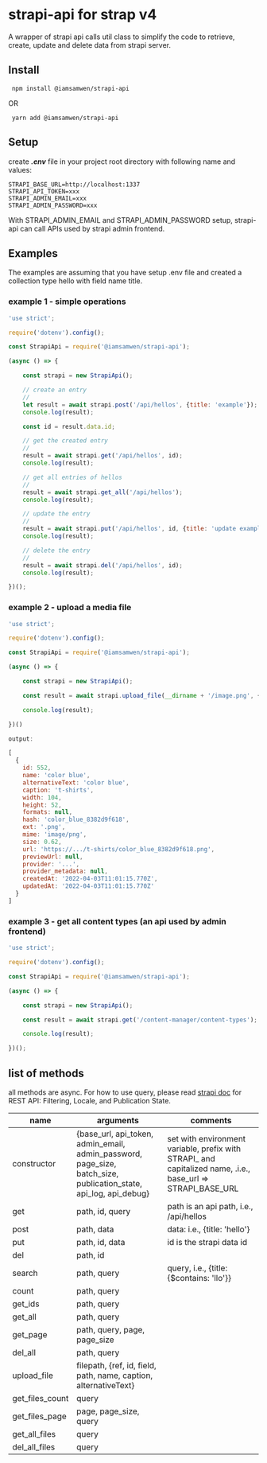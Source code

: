 # strapi-api for strap v4

A wrapper of strapi api calls util class to simplify the code to retrieve, create, update and delete data from strapi server. 

## Install

     npm install @iamsamwen/strapi-api

OR

     yarn add @iamsamwen/strapi-api


## Setup 

create ***.env*** file in your project root directory with following name and values:

```
STRAPI_BASE_URL=http://localhost:1337
STRAPI_API_TOKEN=xxx
STRAPI_ADMIN_EMAIL=xxx
STRAPI_ADMIN_PASSWORD=xxx
```

With STRAPI_ADMIN_EMAIL and STRAPI_ADMIN_PASSWORD setup, strapi-api can call APIs used by strapi admin frontend.

## Examples

The examples are assuming that you have setup .env file and created a collection type hello with field name title.

### example 1 - simple operations

```js
'use strict';

require('dotenv').config();

const StrapiApi = require('@iamsamwen/strapi-api');

(async () => {

    const strapi = new StrapiApi();

    // create an entry
    //
    let result = await strapi.post('/api/hellos', {title: 'example'});
    console.log(result);

    const id = result.data.id;

    // get the created entry
    //
    result = await strapi.get('/api/hellos', id);
    console.log(result);

    // get all entries of hellos
    //
    result = await strapi.get_all('/api/hellos');
    console.log(result);

    // update the entry
    //
    result = await strapi.put('/api/hellos', id, {title: 'update example'});
    console.log(result);

    // delete the entry
    //
    result = await strapi.del('/api/hellos', id);
    console.log(result);

})();

```

### example 2 - upload a media file

```js
'use strict';

require('dotenv').config();

const StrapiApi = require('@iamsamwen/strapi-api');

(async () => {

    const strapi = new StrapiApi();

    const result = await strapi.upload_file(__dirname + '/image.png', {path: 't-shirts', name: 'color blue', caption: 't-shirts', alternativeText: 'color blue'});

    console.log(result);

})()

output:

[
  {
    id: 552,
    name: 'color blue',
    alternativeText: 'color blue',
    caption: 't-shirts',
    width: 104,
    height: 52,
    formats: null,
    hash: 'color_blue_8382d9f618',
    ext: '.png',
    mime: 'image/png',
    size: 0.62,
    url: 'https://.../t-shirts/color_blue_8382d9f618.png',
    previewUrl: null,
    provider: '...',
    provider_metadata: null,
    createdAt: '2022-04-03T11:01:15.770Z',
    updatedAt: '2022-04-03T11:01:15.770Z'
  }
]
```


### example 3 - get all content types (an api used by admin frontend)

```js
'use strict';

require('dotenv').config();

const StrapiApi = require('@iamsamwen/strapi-api');

(async () => {

    const strapi = new StrapiApi();

    const result = await strapi.get('/content-manager/content-types');

    console.log(result);

})();

```

## list of methods

all methods are async. For how to use query, please read <a href="https://docs.strapi.io/developer-docs/latest/developer-resources/database-apis-reference/rest/filtering-locale-publication.html#filtering">strapi doc</a> for REST API: Filtering, Locale, and Publication State.


| name           | arguments   | comments |
| -------------- | ------------------------------------------------------------ |------------------------------------------------------------|
| constructor| {base_url, api_token, admin_email, admin_password, page_size, batch_size, publication_state, api_log, api_debug} | set with environment variable, prefix with STRAPI_ and capitalized name, .i.e., base_url => STRAPI_BASE_URL |
|get|path, id, query| path is an api path, i.e., /api/hellos|
|post|path, data|data: i.e., {title: 'hello'}|
|put|path, id, data|id is the strapi data id|
|del|path, id||
|search|path, query|query, i.e., {title: {$contains: 'llo'}}|
|count|path, query||
|get_ids|path, query||
|get_all|path, query||
|get_page|path, query, page, page_size||
|del_all|path, query||
|upload_file|filepath, {ref, id, field, path, name, caption, alternativeText}|
|get_files_count|query||
|get_files_page|page, page_size, query||
|get_all_files|query||
|del_all_files|query||
